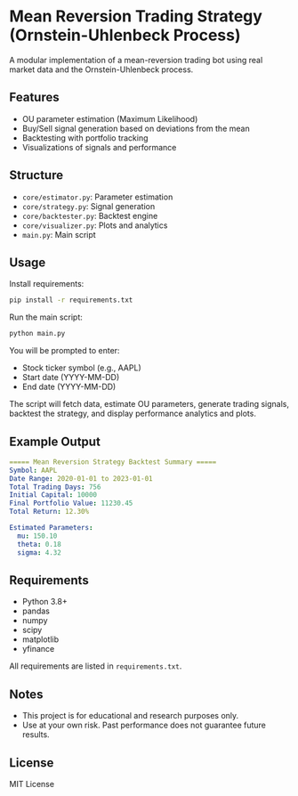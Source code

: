 # Mean Reversion Trading Strategy (Ornstein-Uhlenbeck Process)

A modular implementation of a mean-reversion trading bot using real market data and the Ornstein-Uhlenbeck process.

## Features

- OU parameter estimation (Maximum Likelihood)
- Buy/Sell signal generation based on deviations from the mean
- Backtesting with portfolio tracking
- Visualizations of signals and performance

## Structure

- `core/estimator.py`: Parameter estimation
- `core/strategy.py`: Signal generation
- `core/backtester.py`: Backtest engine
- `core/visualizer.py`: Plots and analytics
- `main.py`: Main script

## Usage

Install requirements:

```bash
pip install -r requirements.txt
```

Run the main script:

```bash
python main.py
```

You will be prompted to enter:
- Stock ticker symbol (e.g., AAPL)
- Start date (YYYY-MM-DD)
- End date (YYYY-MM-DD)

The script will fetch data, estimate OU parameters, generate trading signals, backtest the strategy, and display performance analytics and plots.

## Example Output

```yaml
===== Mean Reversion Strategy Backtest Summary =====
Symbol: AAPL
Date Range: 2020-01-01 to 2023-01-01
Total Trading Days: 756
Initial Capital: 10000
Final Portfolio Value: 11230.45
Total Return: 12.30%

Estimated Parameters:
  mu: 150.10
  theta: 0.18
  sigma: 4.32
```

## Requirements

- Python 3.8+
- pandas
- numpy
- scipy
- matplotlib
- yfinance

All requirements are listed in `requirements.txt`.

## Notes

- This project is for educational and research purposes only.
- Use at your own risk. Past performance does not guarantee future results.

## License

MIT License
